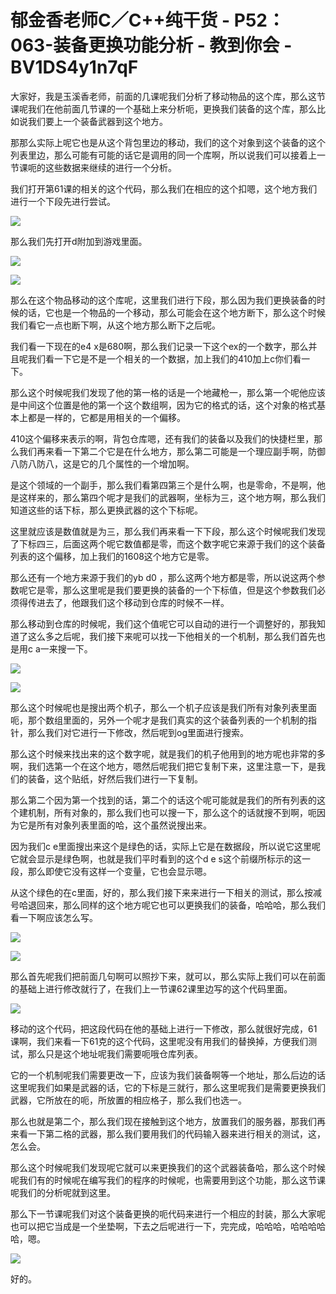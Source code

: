 # 郁金香老师C／C++纯干货 - P52：063-装备更换功能分析 - 教到你会 - BV1DS4y1n7qF

大家好，我是玉溪香老师，前面的几课呢我们分析了移动物品的这个库，那么这节课呢我们在他前面几节课的一个基础上来分析呃，更换我们装备的这个库，那么比如说我们要上一个装备武器到这个地方。

那那么实际上呢它也是从这个背包里边的移动，我们的这个对象到这个装备的这个列表里边，那么可能有可能的话它是调用的同一个库啊，所以说我们可以接着上一节课呃的这些数据来继续的进行一个分析。

我们打开第61课的相关的这个代码，那么我们在相应的这个扣嗯，这个地方我们进行一个下段先进行尝试。

![](img/4798fccda044324fd1904357e699f2d3_1.png)

那么我们先打开d附加到游戏里面。

![](img/4798fccda044324fd1904357e699f2d3_3.png)

![](img/4798fccda044324fd1904357e699f2d3_4.png)

那么在这个物品移动的这个库呢，这里我们进行下段，那么因为我们更换装备的时候的话，它也是一个物品的一个移动，那么可能会在这个地方断下，那么这个时候我们看它一点也断下啊，从这个地方那么断下之后呢。

我们看一下现在的e4 x是680啊，那么我们记录一下这个ex的一个数字，那么并且呢我们看一下它是不是一个相关的一个数据，加上我们的410加上c你们看一下。

那么这个时候呢我们发现了他的第一格的话是一个地藏枪一，那么第一个呢他应该是中间这个位置是他的第一个这个数组啊，因为它的格式的话，这个对象的格式基本上都是一样的，它都是用相关的一个偏移。

410这个偏移来表示的啊，背包仓库嗯，还有我们的装备以及我们的快捷栏里，那么我们再来看一下第二个它是在什么地方，那么第二可能是一个理应副手啊，防御八防八防八，这是它的几个属性的一个增加啊。

是这个领域的一个副手，那么我们看第四第三个是什么啊，也是零命，不是啊，他是这样来的，那么第四个呢才是我们的武器啊，坐标为三，这个地方啊，那么我们知道这些的话下标，那么更换武器的这个下标呢。

这里就应该是数值就是为三，那么我们再来看一下下段，那么这个时候呢我们发现了下标四三，后面这两个呢它数值都是零，而这个数字呢它来源于我们的这个装备列表的这个偏移，加上我们的1608这个地方它是零。

那么还有一个地方来源于我们的yb d0 ，那么这两个地方都是零，所以说这两个参数呢它是零，那么这里呢是我们要更换的装备的一个下标值，但是这个参数我们必须得传进去了，他跟我们这个移动到仓库的时候不一样。

那么移动到仓库的时候呢，我们这个值呢它可以自动的进行一个调整好的，那我知道了这么多之后呢，我们接下来呢可以找一下他相关的一个机制，那么我们首先也是用c a一来搜一下。



![](img/4798fccda044324fd1904357e699f2d3_6.png)

![](img/4798fccda044324fd1904357e699f2d3_7.png)

那么这个时候呢也是搜出两个机子，那么一个机子应该是我们所有对象列表里面呃，那个数组里面的，另外一个呢才是我们真实的这个装备列表的一个机制的指针，那么我们对它进行一下修改，然后呢到og里面进行搜索。

那么这个时候来找出来的这个数字呢，就是我们的机子他用到的地方呢也非常的多啊，我们选第一个在这个地方，嗯然后呢我们把它复制下来，这里注意一下，是我们的装备，这个贴纸，好然后我们进行一下复制。

那么第二个因为第一个找到的话，第二个的话这个呢可能就是我们的所有列表的这个建机制，所有对象的，那么我们也可以搜一下，那么这个的话就搜不到啊，呃因为它是所有对象列表里面的哈，这个虽然说搜出来。

因为我们c e里面搜出来这个是绿色的话，实际上它是在数据段，所以说它这里呢它就会显示是绿色啊，也就是我们平时看到的这个d e s这个前缀所标示的这一段，那么即使它没有这样一个变量，它也会显示嗯。

从这个绿色的在c里面，好的，那么我们接下来来进行一下相关的测试，那么按减号哈退回来，那么同样的这个地方呢它也可以更换我们的装备，哈哈哈，那么我们看一下啊应该怎么写。



![](img/4798fccda044324fd1904357e699f2d3_9.png)

![](img/4798fccda044324fd1904357e699f2d3_10.png)

那么首先呢我们把前面几句啊可以照抄下来，就可以，那么实际上我们可以在前面的基础上进行修改就行了，在我们上一节课62课里边写的这个代码里面。



![](img/4798fccda044324fd1904357e699f2d3_12.png)

移动的这个代码，把这段代码在他的基础上进行一下修改，那么就很好完成，61课啊，我们来看一下61克的这个代码，这里呢没有用我们的替换掉，方便我们测试，那么只是这个地址呢我们需要呃哦仓库列表。

它的一个机制呢我们需要更改一下，应该为我们装备啊等一个地址，那么后边的话这里呢我们如果是武器的话，它的下标是三就行，那么这里呢我们是需要更换我们武器，它所放在的呃，所放置的相应格子，那么我们也选一。

那么也就是第二个，那么我们现在接触到这个地方，放置我们的服务器，那我们再来看一下第二格的武器，那么我们要用我们的代码输入器来进行相关的测试，这，怎么会。

那么这个时候呢我们发现呢它就可以来更换我们的这个武器装备哈，那么这个时候呢我们有的时候呢在编写我们的程序的时候呢，也需要用到这个功能，那么这节课呢我们的分析呢就到这里。

那么下一节课呢我们对这个装备更换的呃代码来进行一个相应的封装，那么大家呢也可以把它当成是一个坐垫啊，下去之后呢进行一下，完完成，哈哈哈，哈哈哈哈哈，嗯。



![](img/4798fccda044324fd1904357e699f2d3_14.png)

好的。